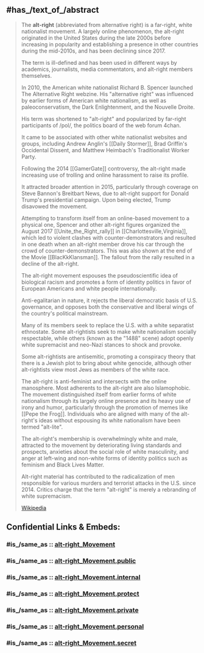 ﻿---
aliases:
- "white supremacism"
- "alt-right Movement"
- alt-right
---

## #has_/text_of_/abstract 

> The **alt-right** (abbreviated from alternative right) is a far-right, white nationalist movement. 
> A largely online phenomenon, the alt-right originated in the United States 
> during the late 2000s before increasing in popularity 
> and establishing a presence in other countries during the mid-2010s, 
> and has been declining since 2017. 
> 
> The term is ill-defined and has been used in different ways by academics, 
> journalists, media commentators, and alt-right members themselves.
>
> In 2010, the American white nationalist 
> Richard B. Spencer launched The Alternative Right webzine. 
> His "alternative right" was influenced by earlier forms of American white nationalism, 
> as well as paleoconservatism, the Dark Enlightenment, and the Nouvelle Droite. 
> 
> His term was shortened to "alt-right" and 
> popularized by far-right participants of /pol/, the politics board of the web forum 4chan. 
> 
> It came to be associated with other white nationalist websites and groups, 
> including Andrew Anglin's [[Daily Stormer]], Brad Griffin's Occidental Dissent, 
> and Matthew Heimbach's Traditionalist Worker Party. 
> 
> Following the 2014 [[GamerGate]] controversy, 
> the alt-right made increasing use of trolling and online harassment to raise its profile. 
> 
> It attracted broader attention in 2015, 
> particularly through coverage on Steve Bannon's Breitbart News, 
> due to alt-right support for Donald Trump's presidential campaign. 
> Upon being elected, Trump disavowed the movement. 
> 
> Attempting to transform itself from an online-based movement to a physical one, 
> Spencer and other alt-right figures organized the 
> August 2017 [[Unite_the_Right_rally]] in [[Charlottesville,Virginia]], 
> which led to violent clashes with counter-demonstrators and resulted in one death 
> when an alt-right member drove his car through the crowd of counter-demonstrators. 
> This was also shown at the end of the Movie [[BlacKkKlansman]]. 
> The fallout from the rally resulted in a decline of the alt-right.
>
> The alt-right movement espouses the pseudoscientific idea of biological racism 
> and promotes a form of identity politics in favor of European Americans 
> and white people internationally. 
> 
> Anti-egalitarian in nature, it rejects the liberal democratic basis of U.S. governance, 
> and opposes both the conservative and liberal wings of the country's political mainstream. 
> 
> Many of its members seek to replace the U.S. with a white separatist ethnostate. 
> Some alt-rightists seek to make white nationalism socially respectable, 
> while others (known as the "1488" scene) 
> adopt openly white supremacist and neo-Nazi stances to shock and provoke. 
> 
> Some alt-rightists are antisemitic, promoting a conspiracy theory 
> that there is a Jewish plot to bring about white genocide, 
> although other alt-rightists view most Jews as members of the white race. 
> 
> The alt-right is anti-feminist and intersects with the online manosphere. 
> Most adherents to the alt-right are also Islamophobic. 
> The movement distinguished itself from earlier forms of white nationalism 
> through its largely online presence and its heavy use of irony and humor, 
> particularly through the promotion of memes like [[Pepe the Frog]]. 
> Individuals who are aligned with many of the alt-right's ideas 
> without espousing its white nationalism have been termed "alt-lite".
>
> The alt-right's membership is overwhelmingly white and male, 
> attracted to the movement by deteriorating living standards and prospects, 
> anxieties about the social role of white masculinity, 
> and anger at left-wing and non-white forms of identity politics 
> such as feminism and Black Lives Matter. 
> 
> Alt-right material has contributed to the radicalization of men 
> responsible for various murders and terrorist attacks in the U.S. since 2014. 
> Critics charge that the term "alt-right" is merely a rebranding of white supremacism.
>
> [Wikipedia](https://en.wikipedia.org/wiki/Alt-right)


## Confidential Links & Embeds: 

### #is_/same_as :: [alt-right_Movement](/_Standards/Society/Ideology/Political_Ideology/Fascism/alt-right_Movement.md) 

### #is_/same_as :: [alt-right_Movement.public](/_public/Society/Ideology/Political_Ideology/Fascism/alt-right_Movement.public.md) 

### #is_/same_as :: [alt-right_Movement.internal](/_internal/Society/Ideology/Political_Ideology/Fascism/alt-right_Movement.internal.md) 

### #is_/same_as :: [alt-right_Movement.protect](/_protect/Society/Ideology/Political_Ideology/Fascism/alt-right_Movement.protect.md) 

### #is_/same_as :: [alt-right_Movement.private](/_private/Society/Ideology/Political_Ideology/Fascism/alt-right_Movement.private.md) 

### #is_/same_as :: [alt-right_Movement.personal](/_personal/Society/Ideology/Political_Ideology/Fascism/alt-right_Movement.personal.md) 

### #is_/same_as :: [alt-right_Movement.secret](/_secret/Society/Ideology/Political_Ideology/Fascism/alt-right_Movement.secret.md)

